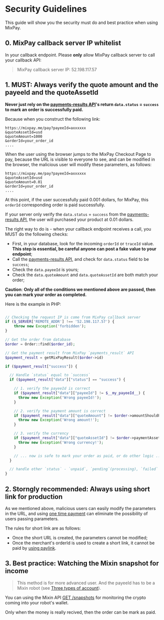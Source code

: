 # Security Guidelines

This guide will show you the security must do and best practice when using MixPay.


## 0. MixPay callback server IP whitelist

In your callback endpoint. Please **only** allow MixPay callback server to call your callback API:

> MixPay callback server IP: 52.198.117.57

## 1. MUST: Always verify the quote amount and the payeeId and the quoteAssetId

**Never just rely on the [payments-results API](/api/payments/payments-results)'s return `data.status` = `success` to mark an order is successfully paid.**

Because when you construct the following link:

```shell
https://mixpay.me/pay?payeeId=axxxxxx
&quoteAssetId=usd
&quoteAmount=1000
&orderId=your_order_id
....
```

When the user using the browser jumps to the MixPay Checkout Page to pay, because the URL is visible to everyone to see, and can be modified in the browser, the malicious user will modify these parameters, as follows:

```shell
https://mixpay.me/pay?payeeId=axxxxxx
&quoteAssetId=usd
&quoteAmount=0.01
&orderId=your_order_id
....
```


At this point, if the user successfully paid 0.001 dollars, for MixPay, this `orderId` corresponding order is paid successfully. 

If your server only verify the `data.status` = `success` from the [payments-results API](/api/payments/payments-results), the user will purchased your product at 0.01 dollars.


The right way to do is - when your callback endpoint receives a call, you MUST do the following checks:

- First, in your database, look for the incoming `orderId` or `traceId` value. **This step is essential, be careful anyone can post a fake value to your endpoint**;
- Call the [payments-results API](/api/payments/payments-results), and check for `data.status` field to be `success`;
- Check the `data.payeeId` is yours;
- Check the `data.quoteAmount` and `data.quoteAssetId` are both match your order;

**Caution**: **Only all of the conditions we mentioned above are passed, then you can mark your order as completed.**

Here is the example in PHP:

```php

// Checking the request IP is come from MixPay callback server
if ($_SERVER['REMOTE_ADDR'] !== '52.198.117.57') {
    throw new Exception('forbidden');
}

// Get the order from database
$order = Order::find($order_id);

// Get the payment result from MixPay `payments_result` API
$payment_result = getMixPayResult($order->id)

if ($payment_result["success"]) {

  // Handle `status` equal to `success`
  if ($payment_result["data"]["status"] == "success") {

    // 1. verify the payeeId is correct
    if ($payment_result["data"]["payeeId"] != $__my_payeeId__) {
      throw new Exception('Wrong payeeId!');
    }

    // 2. verify the payment amount is correct
    if ($payment_result["data"]["quoteAmount"] != $order->amountShouldPay) {
      throw new Exception('Wrong amount!');
    }

    // 3. verify the currency
    if ($payment_result["data"]["quoteAssetId"] != $order->paymentAssetId) {
      throw new Exception('Wrong currency!');
    }

    // ... now is safe to mark your order as paid, or do other logic ...
  }

  // handle other `status` - `unpaid`, `pending`(processing), `failed`
}
```

##  2. Storngly recommended: Always using short link for production


As we mentioned above, malicious users can easily modify the parameters in the URL, and using [one time payment](/api/payments/one-time-payment) can eliminate the possibility of users passing parameters.

The rules for short link are as follows:

- Once the short URL is created, the parameters cannot be modified;
- Once the merchant's orderId is used to create a short link, it cannot be paid by [using paylink](/guides/using-paylink).


## 3. Best practice: Watching the Mixin snapshot for income

> This method is for more advanced user. And the payeeId has to be a Mixin robot (see [Three types of account](/guides/integration-verview#three-types-of-account)). 

You can using the Mixin API [GET /snapshots](https://developers.mixin.one/docs/api/transfer/snapshots) for monitoring the crypto coming into your robot's wallet. 

Only when the money is really recived, then the order can be mark as paid.


